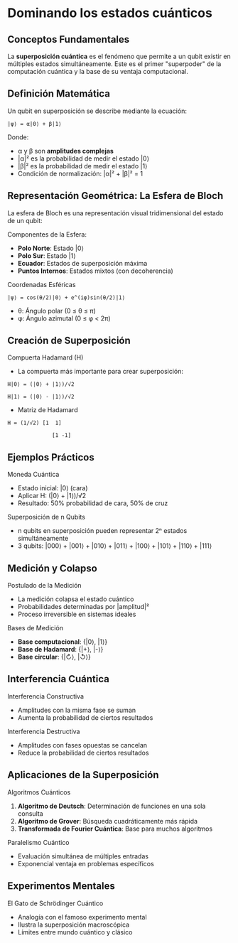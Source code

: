 # Dominando los estados cuánticos

## Conceptos Fundamentales

La **superposición cuántica** es el fenómeno que permite a un qubit existir en múltiples estados simultáneamente. Este es el primer "superpoder" de la computación cuántica y la base de su ventaja computacional.

## Definición Matemática

Un qubit en superposición se describe mediante la ecuación:

```
|ψ⟩ = α|0⟩ + β|1⟩
```

Donde:

- α y β son **amplitudes complejas**
- |α|² es la probabilidad de medir el estado |0⟩
- |β|² es la probabilidad de medir el estado |1⟩
- Condición de normalización: |α|² + |β|² = 1

## Representación Geométrica: La Esfera de Bloch

La esfera de Bloch es una representación visual tridimensional del estado de un qubit:

Componentes de la Esfera:

- **Polo Norte**: Estado |0⟩
- **Polo Sur**: Estado |1⟩
- **Ecuador**: Estados de superposición máxima
- **Puntos Internos**: Estados mixtos (con decoherencia)

Coordenadas Esféricas

```
|ψ⟩ = cos(θ/2)|0⟩ + e^(iφ)sin(θ/2)|1⟩
```

- θ: Ángulo polar (0 ≤ θ ≤ π)
- φ: Ángulo azimutal (0 ≤ φ < 2π)

## Creación de Superposición

Compuerta Hadamard (H)

- La compuerta más importante para crear superposición:

```
H|0⟩ = (|0⟩ + |1⟩)/√2

H|1⟩ = (|0⟩ - |1⟩)/√2
```

- Matriz de Hadamard

```
H = (1/√2) [1  1]

              [1 -1]
```

## Ejemplos Prácticos

Moneda Cuántica

- Estado inicial: |0⟩ (cara)
- Aplicar H: (|0⟩ + |1⟩)/√2
- Resultado: 50% probabilidad de cara, 50% de cruz

Superposición de n Qubits

- n qubits en superposición pueden representar 2ⁿ estados simultáneamente
- 3 qubits: |000⟩ + |001⟩ + |010⟩ + |011⟩ + |100⟩ + |101⟩ + |110⟩ + |111⟩

## Medición y Colapso

Postulado de la Medición

- La medición colapsa el estado cuántico
- Probabilidades determinadas por |amplitud|²
- Proceso irreversible en sistemas ideales

Bases de Medición

- **Base computacional**: {|0⟩, |1⟩}
- **Base de Hadamard**: {|+⟩, |-⟩}
- **Base circular**: {|↻⟩, |↺⟩}

## Interferencia Cuántica

Interferencia Constructiva

- Amplitudes con la misma fase se suman
- Aumenta la probabilidad de ciertos resultados

Interferencia Destructiva

- Amplitudes con fases opuestas se cancelan
- Reduce la probabilidad de ciertos resultados

## Aplicaciones de la Superposición

Algoritmos Cuánticos

1. **Algoritmo de Deutsch**: Determinación de funciones en una sola consulta
2. **Algoritmo de Grover**: Búsqueda cuadráticamente más rápida
3. **Transformada de Fourier Cuántica**: Base para muchos algoritmos

Paralelismo Cuántico

- Evaluación simultánea de múltiples entradas
- Exponencial ventaja en problemas específicos

## Experimentos Mentales

El Gato de Schrödinger Cuántico

- Analogía con el famoso experimento mental
- Ilustra la superposición macroscópica
- Límites entre mundo cuántico y clásico
